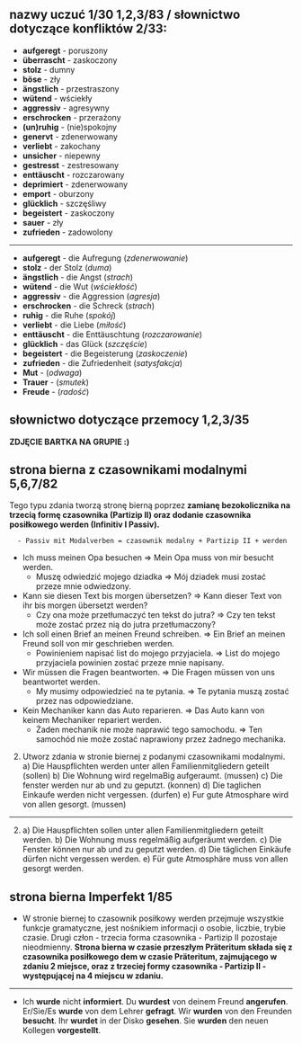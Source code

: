 ## nazwy uczuć 1/30 1,2,3/83 / słownictwo dotyczące konfliktów 2/33:

- **aufgeregt** - poruszony
- **überrascht** - zaskoczony
- **stolz** - dumny
- **böse** - zły
- **ängstlich** - przestraszony
- **wütend** - wściekły
- **aggressiv** - agresywny
- **erschrocken** - przerażony
- **(un)ruhig** - (nie)spokojny
- **genervt** - zdenerwowany
- **verliebt** - zakochany
- **unsicher** - niepewny
- **gestresst** - zestresowany
- **enttäuscht** - rozczarowany
- **deprimiert** - zdenerwowany
- **emport** - oburzony
- **glücklich** - szczęśliwy
- **begeistert** - zaskoczony
- **sauer** - zły
- **zufrieden** - zadowolony

---

- **aufgeregt** - die Aufregung (_zdenerwowanie_)
- **stolz** - der Stolz (_duma_)
- **ängstlich** - die Angst (_strach_)
- **wütend** - die Wut (_wściekłość_)
- **aggressiv** - die Aggression (_agresja_)
- **erschrocken** - die Schreck (_strach_)
- **ruhig** - die Ruhe (_spokój_)
- **verliebt** - die Liebe (_miłość_)
- **enttäuscht** - die Enttäuschtung (_rozczarowanie_)
- **glücklich** - das Glück (_szczęście_)
- **begeistert** - die Begeisterung (_zaskoczenie_)
- **zufrieden** - die Zufriedenheit (_satysfakcja_)
- **Mut** - (_odwaga_)
- **Trauer** - (_smutek_)
- **Freude** - (_radość_)

## słownictwo dotyczące przemocy 1,2,3/35

**ZDJĘCIE BARTKA NA GRUPIE :)**

## strona bierna z czasownikami modalnymi 5,6,7/82

Tego typu zdania tworzą stronę bierną poprzez **zamianę bezokolicznika na trzecią formę czasownika (Partizip II) oraz dodanie czasownika posiłkowego werden (Infinitiv I Passiv).**

      - Passiv mit Modalverben = czasownik modalny + Partizip II + werden

- Ich muss meinen Opa besuchen => Mein Opa muss von mir besucht werden.
  - Muszę odwiedzić mojego dziadka => Mój dziadek musi zostać przeze mnie odwiedzony.
- Kann sie diesen Text bis morgen übersetzen? => Kann dieser Text von ihr bis morgen übersetzt werden?
  - Czy ona może przetłumaczyć ten tekst do jutra? => Czy ten tekst może zostać przez nią do jutra przetłumaczony?
- Ich soll einen Brief an meinen Freund schreiben. => Ein Brief an meinen Freund soll von mir geschrieben werden.
  - Powinieniem napisać list do mojego przyjaciela. => List do mojego przyjaciela powinien zostać przeze mnie napisany.
- Wir müssen die Fragen beantworten. => Die Fragen müssen von uns beantwortet werden.
  - My musimy odpowiedzieć na te pytania. => Te pytania muszą zostać przez nas odpowiedziane.
- Kein Mechaniker kann das Auto reparieren. => Das Auto kann von keinem Mechaniker repariert werden.
  - Żaden mechanik nie może naprawić tego samochodu. => Ten samochód nie może zostać naprawiony przez żadnego mechanika.

2. Utworz zdania w stronie biernej z podanymi czasownikami modalnymi.
   a) Die Hauspflichten werden unter allen Familienmitgliedern geteilt (sollen)
   b) Die Wohnung wird regelmaBig aufgeraumt. (mussen)
   c) Die fenster werden nur ab und zu geputzt. (konnen)
   d) Die taglichen Einkaufe werden nicht vergessen. (durfen)
   e) Fur gute Atmosphare wird von allen gesorgt. (mussen)

---

2.  a) Die Hauspflichten sollen unter allen Familienmitgliedern geteilt werden.
    b) Die Wohnung muss regelmäßig aufgeräumt werden.
    c) Die Fenster können nur ab und zu geputzt werden.
    d) Die täglichen Einkäufe dürfen nicht vergessen werden.
    e) Für gute Atmosphäre muss von allen gesorgt werden.

## strona bierna Imperfekt 1/85

- W stronie biernej to czasownik posiłkowy werden przejmuje wszystkie funkcje gramatyczne, jest nośnikiem informacji o osobie, liczbie, trybie czasie. Drugi człon - trzecia forma czasownika - Partizip II pozostaje nieodmienny. **Strona bierna w czasie przeszłym Präteritum składa się z czasownika posiłkowego dem w czasie Präteritum, zajmującego w zdaniu 2 miejsce, oraz z trzeciej formy czasownika - Partizip II - występującej na 4 miejscu w zdaniu.**

---

- Ich **wurde** nicht **informiert**.
  Du **wurdest** von deinem Freund **angerufen**.
  Er/Sie/Es **wurde** von dem Lehrer **gefragt**.
  Wir **wurden** von den Freunden **besucht**.
  Ihr **wurdet** in der Disko **gesehen**.
  Sie **wurden** den neuen Kollegen **vorgestellt**.
